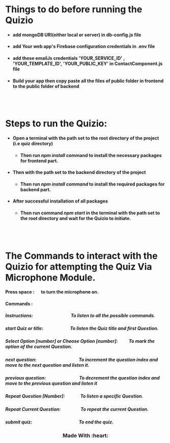 # Things to do before running the Quizio
- #### add mongoDB URI(either local or server) in db-config.js file
- #### add Your web app's Firebase configuration credentials in .env file
- #### add these emailJs credentials 'YOUR_SERVICE_ID' , 'YOUR_TEMPLATE_ID', 'YOUR_PUBLIC_KEY' in ContactComponent.js file 
- #### Build your app then copy paste all the files of public folder in frontend to the public folder of backend
<br>
<br>

# Steps to run the Quizio:

-  #### Open a terminal with the path set to the root directory of the project (i.e quiz directory) 
     - ####   Then run *npm install* command to install the necessary packages for frontend part.
-   #### Then with the path set to the backend directory of the project 
     - ####  Then run *npm install command* to install the required packages for backend part.
- #### After successful installation of all packages
     - #### Then run command *npm start* in the terminal with the path set to the root directory and wait for the Quizio to initiate.

<br>
<br>


# The Commands to interact with the Quizio for attempting the Quiz Via Microphone Module.
   #### Press space : &emsp; to turn the microphone on.
   ####  Commands :
   ##### Instructions: &emsp;&emsp;&emsp;&emsp;&emsp;&emsp;&emsp;&emsp; To listen to all the possible commands.
   ##### start Quiz or title:&emsp;&emsp;&emsp;&emsp;&emsp;&emsp;To listen the Quiz title and first Question.
   ##### Select Option [number] or Choose Option [number]: &emsp;&emsp; To mark the option of the current Question.
   ##### next question: &emsp;&emsp;&emsp;&emsp;&emsp;&emsp;&emsp;&emsp;&emsp; To increment the question index and move to the next question and listen it.
   ##### previous question: &emsp;&emsp;&emsp;&emsp;&emsp;&emsp;&emsp; To decrement the question index and move to the previous question and listen it
   ##### Repeat Question [Number]: &emsp;&emsp;&emsp; To listen a specific Question.
   ##### Repeat Current Question: &emsp;&emsp;&emsp;&emsp; To repeat the current Question.
   ##### submit quiz: &emsp;&emsp;&emsp;&emsp;&emsp;&emsp;&emsp;&emsp;&emsp;&emsp; To end the quiz.
<h3 align="center">Made With :heart:</h3>
